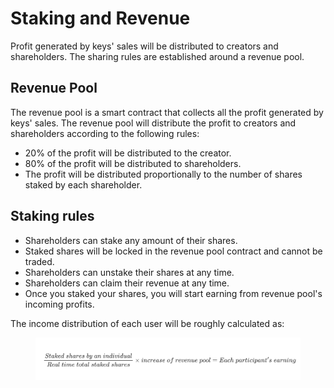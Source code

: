# Staking and Revenue

Profit generated by keys' sales will be distributed to creators and shareholders. The sharing rules are established around a revenue pool.

## Revenue Pool

The revenue pool is a smart contract that collects all the profit generated by keys' sales. The revenue pool will distribute the profit to creators and shareholders according to the following rules:
- 20% of the profit will be distributed to the creator.
- 80% of the profit will be distributed to shareholders.
- The profit will be distributed proportionally to the number of shares staked by each shareholder.

## Staking rules
- Shareholders can stake any amount of their shares.
- Staked shares will be locked in the revenue pool contract and cannot be traded.
- Shareholders can unstake their shares at any time.
- Shareholders can claim their revenue at any time.
- Once you staked your shares, you will start earning from revenue pool's incoming profits.
  
The income distribution of each user will be roughly calculated as:

<figure><img src=".gitbook/assets/4.png" alt=""><figcaption></figcaption></figure>
